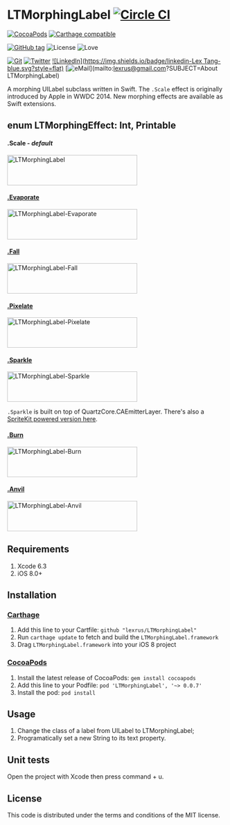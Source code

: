# LTMorphingLabel [![Circle CI](https://circleci.com/gh/lexrus/LTMorphingLabel.svg?style=shield)](https://circleci.com/gh/lexrus/LTMorphingLabel.swift)

[![CocoaPods](https://img.shields.io/cocoapods/v/LTMorphingLabel.svg?style=flat)](https://github.com/lexrus/LTMorphingLabel) [![Carthage compatible](https://img.shields.io/badge/Carthage-compatible-4BC51D.svg?style=flat)](https://github.com/Carthage/Carthage)

[![GitHub tag](https://img.shields.io/github/tag/lexrus/LTMorphingLabel.svg?style=flat)](https://github.com/lexrus/ios-dev-playbook)
![License](https://img.shields.io/github/license/lexrus/LTMorphingLabel.svg?style=flat)
![Love](https://img.shields.io/badge/build%20with-%3C3-ff69b4.svg?style=flat)

[![Git](https://img.shields.io/badge/GitHub-lexrus-blue.svg?style=flat)](https://github.com/lexrus)
[![Twitter](https://img.shields.io/badge/twitter-@lexrus-blue.svg?style=flat)](http://twitter.com/lexrus)
[![LinkedIn](https://img.shields.io/badge/linkedin-Lex Tang-blue.svg?style=flat)](https://cn.linkedin.com/in/lexrus/en)
[![eMail](https://img.shields.io/badge/email-lexrus@gmail.com-blue.svg?style=flat)](mailto:lexrus@gmail.com?SUBJECT=About LTMorphingLabel)

A morphing UILabel subclass written in Swift.
The ```.Scale``` effect is originally introduced by Apple in WWDC 2014. New morphing effects are available as Swift extensions.

## enum LTMorphingEffect: Int, Printable

#### .Scale - _default_
<img src="https://cloud.githubusercontent.com/assets/219689/3491822/96bf5de6-059d-11e4-9826-a6f82025d1af.gif" width="300" height="70" alt="LTMorphingLabel"/>

#### [.Evaporate](https://github.com/lexrus/LTMorphingLabel/blob/master/LTMorphingLabel/LTMorphingLabel%2BEvaporate.swift)
<img src="https://cloud.githubusercontent.com/assets/219689/3491838/ffc5aff2-059d-11e4-970c-6e2d7664785a.gif" width="300" height="70" alt="LTMorphingLabel-Evaporate"/>

#### [.Fall](https://github.com/lexrus/LTMorphingLabel/blob/master/LTMorphingLabel/LTMorphingLabel%2BFall.swift)
<img src="https://cloud.githubusercontent.com/assets/219689/3491840/173c2238-059e-11e4-9b33-dcd21edae9e2.gif" width="300" height="70" alt="LTMorphingLabel-Fall"/>

#### [.Pixelate](https://github.com/lexrus/LTMorphingLabel/blob/master/LTMorphingLabel/LTMorphingLabel%2BPixelate.swift)
<img src="https://cloud.githubusercontent.com/assets/219689/3491845/29bb0f8c-059e-11e4-9ef8-de56bec1baba.gif" width="300" height="70" alt="LTMorphingLabel-Pixelate"/>

#### [.Sparkle](https://github.com/lexrus/LTMorphingLabel/blob/master/LTMorphingLabel/LTMorphingLabel%2BSparkle.swift)
<img src="https://cloud.githubusercontent.com/assets/219689/3508789/31e9fafe-0690-11e4-9a76-ba3ef45eb53a.gif" width="300" height="70" alt="LTMorphingLabel-Sparkle"/>

```.Sparkle``` is built on top of QuartzCore.CAEmitterLayer. There's also a [SpriteKit powered version here](https://github.com/lexrus/LTMorphingLabel/blob/spritekit-sparkle/LTMorphingLabel/LTMorphingLabel%2BSparkle.swift).

#### [.Burn](https://github.com/lexrus/LTMorphingLabel/blob/master/LTMorphingLabel/LTMorphingLabel%2BBurn.swift)
<img src="https://cloud.githubusercontent.com/assets/219689/3582586/4fb8c52e-0bfe-11e4-9b6f-f070f7f3ab55.gif" width="300" height="70" alt="LTMorphingLabel-Burn"/>

#### [.Anvil](https://github.com/lexrus/LTMorphingLabel/blob/master/LTMorphingLabel/LTMorphingLabel%2BAnvil.swift)
<img src="https://cloud.githubusercontent.com/assets/219689/3594949/815cd3e8-0caa-11e4-9738-278a9c959478.gif" width="300" height="70" alt="LTMorphingLabel-Anvil"/>

## Requirements
1. Xcode 6.3
2. iOS 8.0+

## Installation

### [Carthage](https://github.com/Carthage/Carthage)

1. Add this line to your Cartfile: `github "lexrus/LTMorphingLabel"`
2. Run `carthage update` to fetch and build the `LTMorphingLabel.framework`
3. Drag `LTMorphingLabel.framework` into your iOS 8 project

### [CocoaPods](http://cocoapods.org)

1. Install the latest release of CocoaPods: `gem install cocoapods`
2. Add this line to your Podfile: `pod 'LTMorphingLabel', '~> 0.0.7'`
3. Install the pod: `pod install`

## Usage

1. Change the class of a label from UILabel to LTMorphingLabel;
2. Programatically set a new String to its text property.

## Unit tests
Open the project with Xcode then press command + u.

## License
This code is distributed under the terms and conditions of the MIT license.
